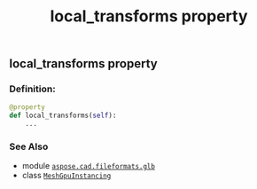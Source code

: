 ﻿---
title: local_transforms property
second_title: Aspose.CAD for Python via .NET API References
description: 
type: docs
weight: 100
url: /python-net/aspose.cad.fileformats.glb/meshgpuinstancing/local_transforms/
is_root: false
---

## local_transforms property

### Definition:
```python
@property
def local_transforms(self):
    ...
```

### See Also
* module [`aspose.cad.fileformats.glb`](../../)
* class [`MeshGpuInstancing`](/cad/python-net/aspose.cad.fileformats.glb/meshgpuinstancing)
